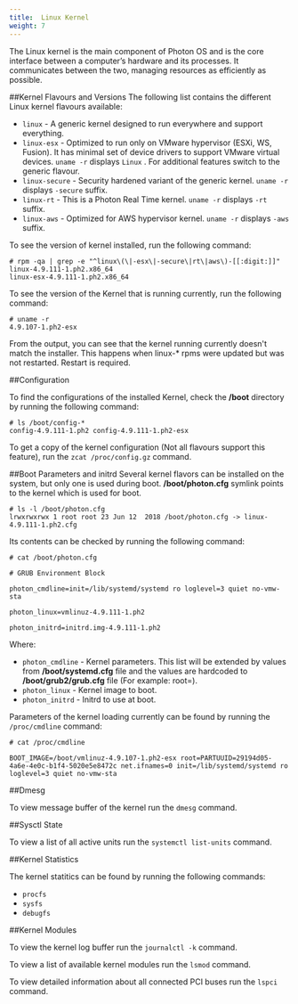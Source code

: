 ```yaml
---
title:  Linux Kernel
weight: 7
---
```


The Linux kernel is the main component of Photon OS and is the core interface between a computer’s hardware and its processes. It communicates between the two, managing resources as efficiently as possible.

##Kernel Flavours and Versions
The following list contains the different Linux kernel flavours available:

- `linux` - A generic kernel designed to run everywhere and support everything.
- `linux-esx` - Optimized to run only on VMware hypervisor (ESXi, WS, Fusion). It has minimal set of device drivers to support VMware virtual devices. `uname -r` displays `Linux` . For additional features switch to the generic flavour.
- `linux-secure` - Security hardened variant of the generic kernel. `uname -r` displays `-secure` suffix.
- `linux-rt` - This is a Photon Real Time kernel. `uname -r` displays `-rt` suffix.
- `linux-aws` - Optimized for AWS hypervisor kernel. `uname -r` displays `-aws` suffix.

To see the version of kernel installed, run the following command:
```
# rpm -qa | grep -e "^linux\(\|-esx\|-secure\|rt\|aws\)-[[:digit:]]"
linux-4.9.111-1.ph2.x86_64
linux-esx-4.9.111-1.ph2.x86_64
```

To see the version of the Kernel that is running currently, run the following command:
```
# uname -r
4.9.107-1.ph2-esx
```
From the output, you can see that the kernel running currently doesn't match the installer. This happens when linux-* rpms were updated but was not restarted. Restart is required.

##Configuration

To find the configurations of the installed Kernel, check the **/boot** directory by running the following command:
```
# ls /boot/config-*
config-4.9.111-1.ph2 config-4.9.111-1.ph2-esx
```
To get a copy of the kernel configuration (Not all flavours support this feature), run the `zcat /proc/config.gz` command.

##Boot Parameters and initrd
Several kernel flavors can be installed on the system, but only one is used during boot.
**/boot/photon.cfg** symlink points to the kernel which is used for boot.
```
# ls -l /boot/photon.cfg
lrwxrwxrwx 1 root root 23 Jun 12  2018 /boot/photon.cfg -> linux-4.9.111-1.ph2.cfg
```

Its contents can be checked by running the following command:
```
# cat /boot/photon.cfg

# GRUB Environment Block

photon_cmdline=init=/lib/systemd/systemd ro loglevel=3 quiet no-vmw-sta

photon_linux=vmlinuz-4.9.111-1.ph2

photon_initrd=initrd.img-4.9.111-1.ph2
```

Where:

- `photon_cmdline` - Kernel parameters. This list will be extended by values from **/boot/systemd.cfg** file and the values are hardcoded to **/boot/grub2/grub.cfg** file (For example: root=).
- `photon_linux` - Kernel image to boot.
- `photon_initrd` - Initrd to use at boot.

Parameters of the kernel loading currently can be found by running the `/proc/cmdline` command:
```
# cat /proc/cmdline

BOOT_IMAGE=/boot/vmlinuz-4.9.107-1.ph2-esx root=PARTUUID=29194d05-4a6e-4e0c-b1f4-5020e5e8472c net.ifnames=0 init=/lib/systemd/systemd ro loglevel=3 quiet no-vmw-sta
```

##Dmesg

To view message buffer of the kernel run the `dmesg` command.

##Sysctl State

To view a list of all active units run the `systemctl list-units` command.

##Kernel Statistics

The kernel statitics can be found by running the following commands:

- `procfs`
- `sysfs`
- `debugfs`

##Kernel Modules

To view the kernel log buffer run the `journalctl -k` command.

To view a list of available kernel modules run the `lsmod` command.

To view detailed information about all connected PCI buses run the `lspci` command.

